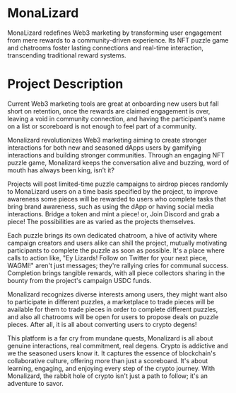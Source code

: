 # MonaLizard

MonaLizard redefines Web3 marketing by transforming user engagement from mere rewards to a community-driven experience. Its NFT puzzle game and chatrooms foster lasting connections and real-time interaction, transcending traditional reward systems.

# Project Description
Current Web3 marketing tools are great at onboarding new users but fall short on retention, once the rewards are claimed engagement is over, leaving a void in community connection, and having the participant’s name on a list or scoreboard is not enough to feel part of a community.

Monalizard revolutionizes Web3 marketing aiming to create stronger interactions for both new and seasoned dApps users by gamifying interactions and building stronger communities. Through an engaging NFT puzzle game, Monalizard keeps the conversation alive and buzzing, word of mouth has always been king, isn’t it?

Projects will post limited-time puzzle campaigns to airdrop pieces randomly to MonaLizard users on a time basis specified by the project, to improve awareness some pieces will be rewarded to users who complete tasks that bring brand awareness, such as using the dApp or having social media interactions. Bridge a token and mint a piece! or, Join Discord and grab a piece! The possibilities are as varied as the projects themselves.

Each puzzle brings its own dedicated chatroom, a hive of activity where campaign creators and users alike can shill the project, mutually motivating participants to complete the puzzle as soon as possible. It's a place where calls to action like, "Ey Lizards! Follow on Twitter for your next piece, WAGMI!" aren't just messages; they're rallying cries for communal success. Completion brings tangible rewards, with all piece collectors sharing in the bounty from the project's campaign USDC funds.

Monalizard recognizes diverse interests among users, they might want also to participate in different puzzles, a marketplace to trade pieces will be available for them to trade pieces in order to complete different puzzles, and also all chatrooms will be open for users to propose deals on puzzle pieces. After all, it is all about converting users to crypto degens!

This platform is a far cry from mundane quests, Monalizard is all about genuine interactions, real commitment, real degens. Crypto is addictive and we the seasoned users know it. It captures the essence of blockchain's collaborative culture, offering more than just a scoreboard. It's about learning, engaging, and enjoying every step of the crypto journey. With Monalizard, the rabbit hole of crypto isn't just a path to follow; it's an adventure to savor.

